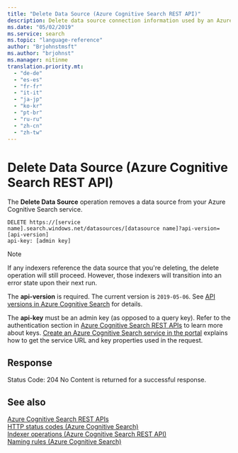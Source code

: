 ```yaml
---
title: "Delete Data Source (Azure Cognitive Search REST API)"
description: Delete data source connection information used by an Azure Cognitive Search indexer.
ms.date: "05/02/2019"
ms.service: search
ms.topic: "language-reference"
author: "Brjohnstmsft"
ms.author: "brjohnst"
ms.manager: nitinme
translation.priority.mt:
  - "de-de"
  - "es-es"
  - "fr-fr"
  - "it-it"
  - "ja-jp"
  - "ko-kr"
  - "pt-br"
  - "ru-ru"
  - "zh-cn"
  - "zh-tw"
---
```

# Delete Data Source (Azure Cognitive Search REST API)
  The **Delete Data Source** operation removes a data source from your Azure Cognitive Search service.  

```  
DELETE https://[service name].search.windows.net/datasources/[datasource name]?api-version=[api-version]  
api-key: [admin key]  
```  

> [!NOTE]  
>  If any indexers reference the data source that you're deleting, the delete operation will still proceed. However, those indexers will transition into an error state upon their next run.  

 The **api-version** is required. The current version is `2019-05-06`. See [API versions in Azure Cognitive Search](https://docs.microsoft.com/azure/search/search-api-versions) for details.  

 The **api-key** must be an admin key (as opposed to a query key). Refer to the authentication section in [Azure Cognitive Search REST APIs](index.md) to learn more about keys. [Create an Azure Cognitive Search service in the portal](https://azure.microsoft.com/documentation/articles/search-create-service-portal/) explains how to get the service URL and key properties used in the request.  

## Response  
 Status Code: 204 No Content is returned for a successful response.  

## See also  
 [Azure Cognitive Search REST APIs](index.md)   
 [HTTP status codes &#40;Azure Cognitive Search&#41;](http-status-codes.md)   
 [Indexer operations &#40;Azure Cognitive Search REST API&#41;](indexer-operations.md)   
 [Naming rules &#40;Azure Cognitive Search&#41;](naming-rules.md)  
